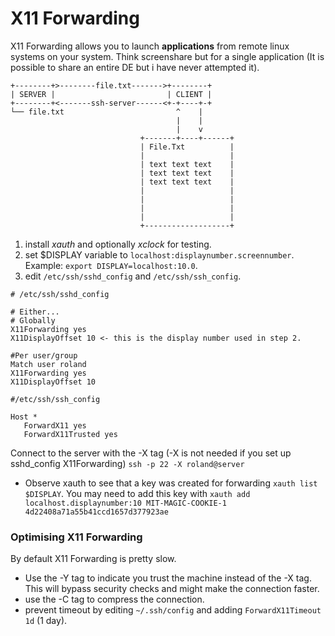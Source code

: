 # X11 Forwarding
X11 Forwarding allows you to launch **applications** from remote linux systems on your system. Think screenshare but for a single application (It is possible to share an entire DE but i have never attempted it).
```
+--------+>--------file.txt------->+--------+
| SERVER |                         | CLIENT |
+--------+<-------ssh-server------<+-+----+-+
└── file.txt                         ^    |
                                     |    |
                                     |    v
                             +-------+----+------+
                             | File.Txt          |
                             |                   |
                             | text text text    |
                             | text text text    |
                             | text text text    |
                             |                   |
                             |                   |
                             |                   |
                             |                   |
                             +-------------------+
```
1. install *xauth* and optionally *xclock* for testing.
2. set $DISPLAY variable to ```localhost:displaynumber.screennumber```. Example: ```export DISPLAY=localhost:10.0```.
3. edit ```/etc/ssh/sshd_config``` and ```/etc/ssh/ssh_config```.
```
# /etc/ssh/sshd_config

# Either...
# Globally
X11Forwarding yes
X11DisplayOffset 10 <- this is the display number used in step 2.

#Per user/group
Match user roland
X11Forwarding yes
X11DisplayOffset 10
```
```
#/etc/ssh/ssh_config

Host *
   ForwardX11 yes
   ForwardX11Trusted yes
```
Connect to the server with the -X tag (-X is not needed if you set up sshd_config X11Forwarding) ```ssh -p 22 -X roland@server```
* Observe xauth to see that a key was created for forwarding ```xauth list $DISPLAY```. You may need to add this key with ```xauth add localhost.displaynumber:10 MIT-MAGIC-COOKIE-1 4d22408a71a55b41ccd1657d377923ae```

### Optimising X11 Forwarding
By default X11 Forwarding is pretty slow.
* Use the -Y tag to indicate you trust the machine instead of the -X tag. This will bypass security checks and might make the connection faster.
* use the -C tag to compress the connection. 
* prevent timeout by editing ```~/.ssh/config``` and adding ```ForwardX11Timeout 1d``` (1 day).
